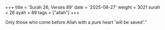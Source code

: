 +++
title = 'Surah 26, Verses 89'
date = '2025-08-27'
weight = 3021
surah = 26
ayah = 89
tags = ["allah"]
+++

Only those who come before Allah with a pure heart ˹will be saved˺.” 